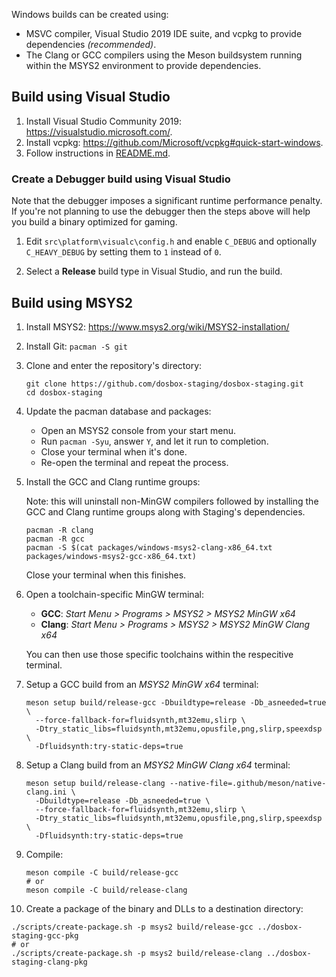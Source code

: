 Windows builds can be created using:

- MSVC compiler, Visual Studio 2019 IDE suite, and vcpkg to provide dependencies
  *(recommended)*.
- The Clang or GCC compilers using the Meson buildsystem running within the
  MSYS2 environment to provide dependencies.

## Build using Visual Studio

1. Install Visual Studio Community 2019: <https://visualstudio.microsoft.com/>.
2. Install vcpkg: <https://github.com/Microsoft/vcpkg#quick-start-windows>.
3. Follow instructions in [README.md](/README.md).

### Create a Debugger build using Visual Studio

Note that the debugger imposes a significant runtime performance penalty.
If you're not planning to use the debugger then the steps above will help
you build a binary optimized for gaming.

1. Edit `src\platform\visualc\config.h` and enable `C_DEBUG` and optionally
  `C_HEAVY_DEBUG` by setting them to `1` instead of `0`.
  
2. Select a **Release** build type in Visual Studio, and run the build.

## Build using MSYS2

1. Install MSYS2: <https://www.msys2.org/wiki/MSYS2-installation/>

2. Install Git: `pacman -S git`

3. Clone and enter the repository's directory:

    ``` shell
    git clone https://github.com/dosbox-staging/dosbox-staging.git
    cd dosbox-staging
    ```

4. Update the pacman database and packages:
    - Open an MSYS2 console from your start menu.
    - Run `pacman -Syu`, answer `Y`, and let it run to completion.
    - Close your terminal when it's done.
    - Re-open the terminal and repeat the process.

5. Install the GCC and Clang runtime groups:

   Note: this will uninstall non-MinGW compilers followed by installing
   the GCC and Clang runtime groups along with Staging's dependencies.

    ``` shell
    pacman -R clang
    pacman -R gcc
    pacman -S $(cat packages/windows-msys2-clang-x86_64.txt packages/windows-msys2-gcc-x86_64.txt)
    ```

   Close your terminal when this finishes.

6. Open a toolchain-specific MinGW terminal:

    - **GCC**: _Start Menu > Programs > MSYS2 > MSYS2 MinGW x64_
    - **Clang**: _Start Menu > Programs > MSYS2 > MSYS2 MinGW Clang x64_

   You can then use those specific toolchains within the
   respecitive terminal.

7. Setup a GCC build from an *MSYS2 MinGW x64* terminal:

   ``` shell
   meson setup build/release-gcc -Dbuildtype=release -Db_asneeded=true \
     --force-fallback-for=fluidsynth,mt32emu,slirp \
     -Dtry_static_libs=fluidsynth,mt32emu,opusfile,png,slirp,speexdsp \
     -Dfluidsynth:try-static-deps=true
   ```

8. Setup a Clang build from an *MSYS2 MinGW Clang x64* terminal:

   ``` shell
   meson setup build/release-clang --native-file=.github/meson/native-clang.ini \
     -Dbuildtype=release -Db_asneeded=true \
     --force-fallback-for=fluidsynth,mt32emu,slirp \
     -Dtry_static_libs=fluidsynth,mt32emu,opusfile,png,slirp,speexdsp \
     -Dfluidsynth:try-static-deps=true
   ```

9. Compile:

   ``` shell
   meson compile -C build/release-gcc
   # or
   meson compile -C build/release-clang
   ```


10. Create a package of the binary and DLLs to a destination directory:

   ``` shell
   ./scripts/create-package.sh -p msys2 build/release-gcc ../dosbox-staging-gcc-pkg
   # or
   ./scripts/create-package.sh -p msys2 build/release-clang ../dosbox-staging-clang-pkg
   ```
